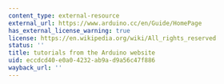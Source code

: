 ```yaml
---
content_type: external-resource
external_url: https://www.arduino.cc/en/Guide/HomePage
has_external_license_warning: true
license: https://en.wikipedia.org/wiki/All_rights_reserved
status: ''
title: tutorials from the Arduino website
uid: eccdcd40-e0a0-4232-ab9a-d9a56c47f886
wayback_url: ''
---
```

